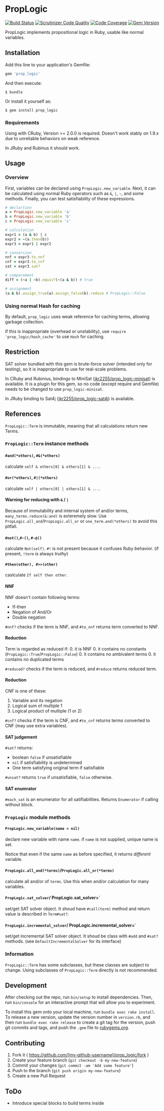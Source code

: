 # PropLogic

[![Build Status](https://travis-ci.org/jkr2255/prop_logic.svg?branch=master)](https://travis-ci.org/jkr2255/prop_logic)
[![Scrutinizer Code Quality](https://scrutinizer-ci.com/g/jkr2255/prop_logic/badges/quality-score.png?b=master)](https://scrutinizer-ci.com/g/jkr2255/prop_logic/?branch=master)
[![Code Coverage](https://scrutinizer-ci.com/g/jkr2255/prop_logic/badges/coverage.png?b=master)](https://scrutinizer-ci.com/g/jkr2255/prop_logic/?branch=master)
[![Gem Version](https://badge.fury.io/rb/prop_logic.svg)](https://badge.fury.io/rb/prop_logic)

PropLogic implements propositional logic in Ruby, usable like normal variables.

## Installation

Add this line to your application's Gemfile:

```ruby
gem 'prop_logic'
```

And then execute:

    $ bundle

Or install it yourself as:

    $ gem install prop_logic

### Requirements
Using with CRuby, Version >= 2.0.0 is required. Doesn't work stably on 1.9.x due to unreliable behaviors on weak reference.

In JRuby and Rubinus it should work.

## Usage
### Overview
First, variables can be declared using `PropLogic.new_variable`. Next, it can be calculated using normal Ruby operators
such as `&`, `|`, `~`, and some methods. Finally, you can test satisfiability of these expressions.

```ruby
# declartion
a = PropLogic.new_variable 'a'
b = PropLogic.new_variable 'b'
c = PropLogic.new_variable 'c'

# calculation
expr1 = (a & b) | c
expr2 = ~(a.then(b))
expr3 = expr1 | expr2

# conversion
nnf = expr3.to_nnf
cnf = expr3.to_cnf
sat = expr3.sat?

# comparement
diff = (~a | ~b).equiv?(~(a & b)) # true

# assignment
(a & b).assign_true(a).assign_false(b).reduce # PropLogic::False
```

### Using normal Hash for caching
By default, `prop_logic` uses weak reference for caching terms, allowing garbage collection.

If this is inappropriate (overhead or unstability), use `require 'prop_logic/hash_cache'` to use `Hash` for caching.

## Restriction
SAT solver bundled with this gem is brute-force solver (intended only for testing), so it is inappropriate to use for
real-scale problems.

In CRuby and Rubinius, bindings to MiniSat ([jkr2255/prop_logic-minisat](https://github.com/jkr2255/prop_logic-minisat)) is available.
It is a plugin for this gem, so no code (except require and Gemfile) needs to be changed to use `prop_logic-minisat`.

In JRuby binding to Sat4j ([jkr2255/prop_logic-sat4j](https://github.com/jkr2255/prop_logic-sat4j)) is available.

## References
`PropLogic::Term` is immutable, meaning that all calculations return new Terms.
### `PropLogic::Term` instance methods
#### `#and(*others)`, `#&(*others)`
calculate `self & others[0] & others[1] & ...`.
#### `#or(*others)`, `#|(*others)`
calculate `self | others[0] | others[1] & ...`.

#### Warning for reducing with `&` / `|`
Because of immutability and internal system of and/or terms, `many_terms.reduce(&:and)` is exteremely slow.
Use `PropLogic.all_and`/`PropLogic.all_or` or `one_term.and(*others)` to avoid this pitfall.

#### `#not()`,`#~()`, `#-@()`
calculate `Not(self)`. `#!` is not present because it confuses Ruby behavior. (if present, `!term` is always *truthy*)

#### `#then(other), #>>(other)`
caslculate `If self then other`.

#### NNF
NNF doesn't contain following terms:
- If-then
- Negation of And/Or
- Double negation

`#nnf?` checks if the term is NNF, and `#to_nnf` returns term converted to NNF.

#### Reduction
Term is regarded as reduced if:
0. it is NNF
0. it contains no constants (`PropLogic::True`/`PropLogic::False`)
0. it contains no ambivalent terms
0. it contains no duplicated terms

`#reduced?` checks if the term is reduced, and `#reduce` returns reduced term.

#### Reduction
CNF is one of these:
1. Variable and its negation
2. Logical sum of multiple 1
3. Logical product of multiple (1 or 2)

`#cnf?` checks if the term is CNF, and `#to_cnf` returns terms converted to CNF (may use extra variables).

#### SAT judgement
`#sat?` returns:
- boolean `false` if unsatisfiable
- `nil` if satisfiability is undetermined
- One term satisfying original term if satisfiable

`#unsat?` returns `true` if unsatisfiable, `false` otherwise.

#### SAT enumrator
`#each_sat` is an enumerator for all satifiabilities. Returns `Enumerator` if calling without block.

### `PropLogic` module methods
#### `PropLogic.new_variable(name = nil)`
declare new variable with name `name`. if `name` is not supplied, unique name is set.

Notice that even if the same `name` as before specified, it returns *different* variable.

#### `PropLogic.all_and(*terms)`/`PropLogic.all_or(*terms)`
calculate all and/or of `terms`. Use this when and/or calculation for many variables.

#### `PropLogic.sat_solver`/ PropLogic.sat_solver=`
set/get SAT solver object. It shoud have `#call(term)` method and return value is described in `Term#sat?`.

#### `PropLogic.incremental_solver`/ PropLogic.incremental_solver=`
set/get incremental SAT solver object. It shoud be class with `#add` and `#sat?` methods.
(see `DefaultIncrementalSolver` for its interface)

### Information
`PropLogic::Term` has some subclasses, but these classes are subject to change.
Using subclasses of `PropLogic::Term` directly is not recommended.

## Development

After checking out the repo, run `bin/setup` to install dependencies. Then, run `bin/console` for an interactive prompt that will allow you to experiment.

To install this gem onto your local machine, run `bundle exec rake install`. To release a new version, update the version number in `version.rb`, and then run `bundle exec rake release` to create a git tag for the version, push git commits and tags, and push the `.gem` file to [rubygems.org](https://rubygems.org).

## Contributing

1. Fork it ( https://github.com/[my-github-username]/prop_logic/fork )
2. Create your feature branch (`git checkout -b my-new-feature`)
3. Commit your changes (`git commit -am 'Add some feature'`)
4. Push to the branch (`git push origin my-new-feature`)
5. Create a new Pull Request

## ToDo

- Introduce special blocks to build terms inside
